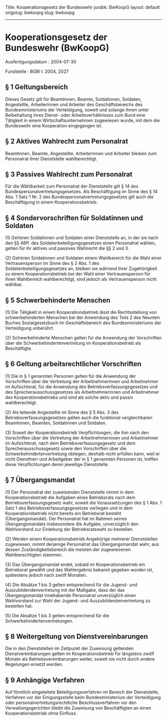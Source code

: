 Title: Kooperationsgesetz der Bundeswehr
jurabk: BwKoopG
layout: default
origslug: bwkoopg
slug: bwkoopg

---

# Kooperationsgesetz der Bundeswehr (BwKoopG)

Ausfertigungsdatum
:   2004-07-30

Fundstelle
:   BGBl I: 2004, 2027



## § 1 Geltungsbereich

Dieses Gesetz gilt für Beamtinnen, Beamte, Soldatinnen, Soldaten,
Angestellte, Arbeiterinnen und Arbeiter des Geschäftsbereichs des
Bundesministeriums der Verteidigung, soweit und solange ihnen unter
Beibehaltung ihres Dienst- oder Arbeitsverhältnisses zum Bund eine
Tätigkeit in einem Wirtschaftsunternehmen zugewiesen wurde, mit dem
die Bundeswehr eine Kooperation eingegangen ist.


## § 2 Aktives Wahlrecht zum Personalrat

Beamtinnen, Beamte, Angestellte, Arbeiterinnen und Arbeiter bleiben
zum Personalrat ihrer Dienststelle wahlberechtigt.


## § 3 Passives Wahlrecht zum Personalrat

Für die Wählbarkeit zum Personalrat der Dienststelle gilt § 14 des
Bundespersonalvertretungsgesetzes. Als Beschäftigung im Sinne des § 14
Abs. 1 Satz 1 Nr. 2 des Bundespersonalvertretungsgesetzes gilt auch
die Beschäftigung in einem Kooperationsbetrieb.


## § 4 Sondervorschriften für Soldatinnen und Soldaten

(1) Gehören Soldatinnen und Soldaten einer Dienststelle an, in der sie
nach den §§ 48ff. des Soldatenbeteiligungsgesetzes einen Personalrat
wählen, gelten für ihr aktives und passives Wahlrecht die §§ 2 und 3.

(2) Gehören Soldatinnen und Soldaten einem Wahlbereich für die Wahl
einer Vertrauensperson im Sinne des § 2 Abs. 1 des
Soldatenbeteiligungsgesetzes an, bleiben sie während ihrer
Zugehörigkeit zu einem Kooperationsbetrieb bei der Wahl einer
Vertrauensperson für ihren Wahlbereich wahlberechtigt, sind jedoch als
Vertrauensperson nicht wählbar.


## § 5 Schwerbehinderte Menschen

(1) Die Tätigkeit in einem Kooperationsbetrieb lässt die
Rechtsstellung von schwerbehinderten Menschen bei der Anwendung des
Teils 2 des Neunten Buches Sozialgesetzbuch im Geschäftsbereich des
Bundesministeriums der Verteidigung unberührt.

(2) Schwerbehinderte Menschen gelten für die Anwendung der
Vorschriften über die Schwerbehindertenvertretung im
Kooperationsbetrieb als Beschäftigte.


## § 6 Geltung arbeitsrechtlicher Vorschriften

(1) Die in § 1 genannten Personen gelten für die Anwendung der
Vorschriften über die Vertretung der Arbeitnehmerinnen und
Arbeitnehmer im Aufsichtsrat, für die Anwendung des
Betriebsverfassungsgesetzes und des Sprecherausschussgesetzes als
Arbeitnehmerinnen und Arbeitnehmer des Kooperationsbetriebs und sind
als solche aktiv und passiv wahlberechtigt.

(2) Als leitende Angestellte im Sinne des § 5 Abs. 3 des
Betriebsverfassungsgesetzes gelten auch die funktional vergleichbaren
Beamtinnen, Beamten, Soldatinnen und Soldaten.

(3) Soweit der Kooperationsbetrieb Verpflichtungen, die ihm nach den
Vorschriften über die Vertretung der Arbeitnehmerinnen und
Arbeitnehmer im Aufsichtsrat, nach dem Betriebsverfassungsgesetz und
dem Sprecherausschussgesetz sowie den Vorschriften über die
Schwerbehindertenvertretung obliegen, deshalb nicht erfüllen kann,
weil er nicht Dienstherr und Arbeitgeber der in § 1 genannten Personen
ist, treffen diese Verpflichtungen deren jeweilige Dienststelle.


## § 7 Übergangsmandat

(1) Der Personalrat der zuweisenden Dienststelle nimmt in dem
Kooperationsbetrieb die Aufgaben eines Betriebsrats nach dem
Betriebsverfassungsgesetz wahr, soweit die Voraussetzungen des § 1
Abs. 1 Satz 1 des Betriebsverfassungsgesetzes vorliegen und in dem
Kooperationsbetrieb nicht bereits ein Betriebsrat besteht
(Übergangsmandat). Der Personalrat hat im Rahmen seines
Übergangsmandats insbesondere die Aufgabe, unverzüglich den
Wahlvorstand zur Einleitung der Betriebsratswahl zu bestellen.

(2) Werden einem Kooperationsbetrieb Angehörige mehrerer Dienststellen
zugewiesen, nimmt derjenige Personalrat das Übergangsmandat wahr, aus
dessen Zuständigkeitsbereich die meisten der zugewiesenen
Wahlberechtigten stammen.

(3) Das Übergangsmandat endet, sobald im Kooperationsbetrieb ein
Betriebsrat gewählt und das Wahlergebnis bekannt gegeben worden ist,
spätestens jedoch nach zwölf Monaten.

(4) Die Absätze 1 bis 3 gelten entsprechend für die Jugend- und
Auszubildendenvertretung mit der Maßgabe, dass der das Übergangsmandat
innehabende Personalrat unverzüglich einen Wahlvorstand zur Wahl der
Jugend- und Auszubildendenvertretung zu bestellen hat.

(5) Die Absätze 1 bis 3 gelten entsprechend für die
Schwerbehindertenvertretungen.


## § 8 Weitergeltung von Dienstvereinbarungen

Die in den Dienststellen im Zeitpunkt der Zuweisung geltenden
Dienstvereinbarungen gelten im Kooperationsbetrieb für längstens zwölf
Monate als Betriebsvereinbarungen weiter, soweit sie nicht durch
andere Regelungen ersetzt werden.


## § 9 Anhängige Verfahren

Auf förmlich eingeleitete Beteiligungsverfahren im Bereich der
Dienststelle, Verfahren vor der Einigungsstelle beim Bundesministerium
der Verteidigung oder personalvertretungsrechtliche Beschlussverfahren
vor den Verwaltungsgerichten bleibt die Zuweisung von Beschäftigten an
einen Kooperationsbetrieb ohne Einfluss.

